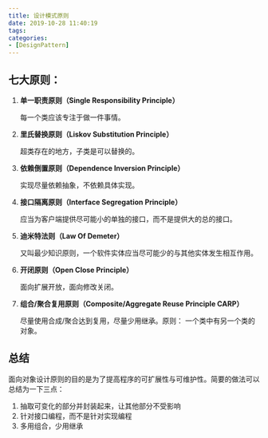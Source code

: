 ```yaml
---
title: 设计模式原则
date: 2019-10-28 11:40:19
tags:
categories:
- [DesignPattern]
---
```

## 七大原则：

1. **单一职责原则（Single Responsibility Principle）**

   每一个类应该专注于做一件事情。

2. **里氏替换原则（Liskov Substitution Principle）**

   超类存在的地方，子类是可以替换的。

3. **依赖倒置原则（Dependence Inversion Principle）**

   实现尽量依赖抽象，不依赖具体实现。

4. **接口隔离原则（Interface Segregation Principle）**

   应当为客户端提供尽可能小的单独的接口，而不是提供大的总的接口。

5. **迪米特法则（Law Of Demeter）**

   又叫最少知识原则，一个软件实体应当尽可能少的与其他实体发生相互作用。

6. **开闭原则（Open Close Principle）**

   面向扩展开放，面向修改关闭。

7. **组合/聚合复用原则（Composite/Aggregate Reuse Principle CARP）**

   尽量使用合成/聚合达到复用，尽量少用继承。原则： 一个类中有另一个类的对象。

## 总结

面向对象设计原则的目的是为了提高程序的可扩展性与可维护性。简要的做法可以总结为一下三点：

1. 抽取可变化的部分并封装起来，让其他部分不受影响
2. 针对接口编程，而不是针对实现编程
3. 多用组合，少用继承




